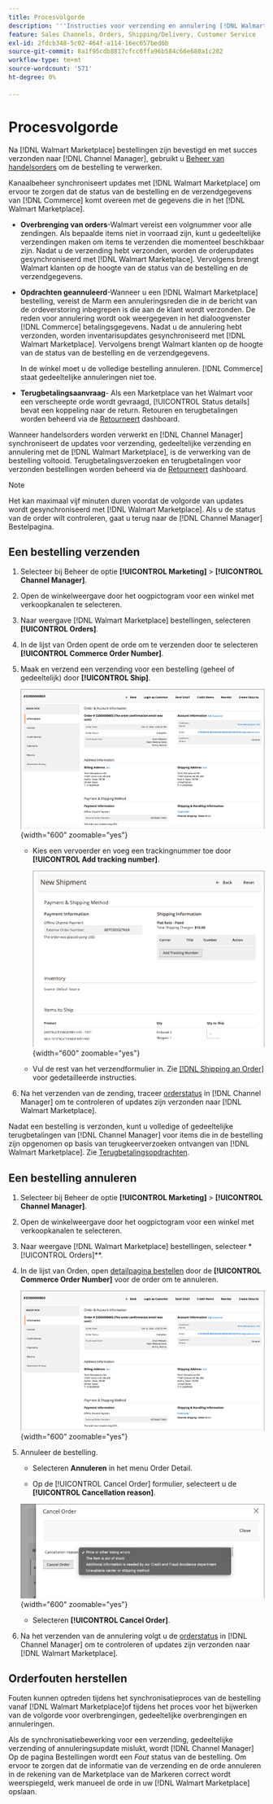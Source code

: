 ```yaml
---
title: Procesvolgorde
description: '''Instructies voor verzending en annulering [!DNL Walmart Marketplace] bestellingen van Adobe Commerce en Magento Open Source. "'
feature: Sales Channels, Orders, Shipping/Delivery, Customer Service
exl-id: 2fdcb348-5c02-464f-a114-16ec657bed6b
source-git-commit: 8a1f95cdb8817cfcc6ffa96b584c66e680a1c282
workflow-type: tm+mt
source-wordcount: '571'
ht-degree: 0%

---
```


# Procesvolgorde

Na [!DNL Walmart Marketplace] bestellingen zijn bevestigd en met succes verzonden naar [!DNL Channel Manager], gebruikt u [Beheer van handelsorders](https://experienceleague.adobe.com/docs/commerce-admin/stores-sales/order-management/orders/orders.html#orders-workspace) om de bestelling te verwerken.

Kanaalbeheer synchroniseert updates met [!DNL Walmart Marketplace] om ervoor te zorgen dat de status van de bestelling en de verzendgegevens van [!DNL Commerce] komt overeen met de gegevens die in het [!DNL Walmart Marketplace].

* **Overbrenging van orders**-Walmart vereist een volgnummer voor alle zendingen. Als bepaalde items niet in voorraad zijn, kunt u gedeeltelijke verzendingen maken om items te verzenden die momenteel beschikbaar zijn. Nadat u de verzending hebt verzonden, worden de orderupdates gesynchroniseerd met [!DNL Walmart Marketplace]. Vervolgens brengt Walmart klanten op de hoogte van de status van de bestelling en de verzendgegevens.

* **Opdrachten geannuleerd**-Wanneer u een [!DNL Walmart Marketplace] bestelling, vereist de Marm een annuleringsreden die in de bericht van de ordeverstoring inbegrepen is die aan de klant wordt verzonden. De reden voor annulering wordt ook weergegeven in het dialoogvenster [!DNL Commerce] betalingsgegevens. Nadat u de annulering hebt verzonden, worden inventarisupdates gesynchroniseerd met [!DNL Walmart Marketplace]. Vervolgens brengt Walmart klanten op de hoogte van de status van de bestelling en de verzendgegevens.

  In de winkel moet u de volledige bestelling annuleren. [!DNL Commerce] staat gedeeltelijke annuleringen niet toe.

* **Terugbetalingsaanvraag**- Als een Marketplace van het Walmart voor een verscheepte orde wordt gevraagd, [!UICONTROL Status details] bevat een koppeling naar de return. Retouren en terugbetalingen worden beheerd via de [Retourneert](return-refund-orders.md) dashboard.

Wanneer handelsorders worden verwerkt en [!DNL Channel Manager] synchroniseert de updates voor verzending, gedeeltelijke verzending en annulering met de [!DNL Walmart Marketplace], is de verwerking van de bestelling voltooid. Terugbetalingsverzoeken en terugbetalingen voor verzonden bestellingen worden beheerd via de [Retourneert](return-refund-orders.md) dashboard.

>[!NOTE]
>
> Het kan maximaal vijf minuten duren voordat de volgorde van updates wordt gesynchroniseerd met [!DNL Walmart Marketplace]. Als u de status van de order wilt controleren, gaat u terug naar de [!DNL Channel Manager] Bestelpagina.

## Een bestelling verzenden

1. Selecteer bij Beheer de optie **[!UICONTROL Marketing]** > **[!UICONTROL Channel Manager]**.

1. Open de winkelweergave door het oogpictogram voor een winkel met verkoopkanalen te selecteren.

1. Naar weergave [!DNL Walmart Marketplace] bestellingen, selecteren **[!UICONTROL Orders]**.

1. In de lijst van Orden opent de orde om te verzenden door te selecteren **[!UICONTROL Commerce Order Number]**.

1. Maak en verzend een verzending voor een bestelling (geheel of gedeeltelijk) door **[!UICONTROL Ship]**.

   ![Gedetailleerde weergave voor handelsorders voor een [!DNL Walmart Marketplace] bestellen](assets/order-detail-with-external-order-id.png){width="600" zoomable="yes"}

   * Kies een vervoerder en voeg een trackingnummer toe door **[!UICONTROL Add tracking number]**.

     ![Gedetailleerde weergave voor handelsorders voor een [!DNL Walmart Marketplace] bestellen](assets/order-shipment-add-tracking-number.png){width="600" zoomable="yes"}

   * Vul de rest van het verzendformulier in. Zie [[!DNL Shipping an Order]](https://experienceleague.adobe.com/docs/commerce-admin/stores-sales/order-management/orders/order-ship.html) voor gedetailleerde instructies.

1. Na het verzenden van de zending, traceer [orderstatus](manage-orders.md#about-order-status) in [!DNL Channel Manager] om te controleren of updates zijn verzonden naar [!DNL Walmart Marketplace].

Nadat een bestelling is verzonden, kunt u volledige of gedeeltelijke terugbetalingen van [!DNL Channel Manager] voor items die in de bestelling zijn opgenomen op basis van terugkeerverzoeken ontvangen van [!DNL Walmart Marketplace]. Zie [Terugbetalingsopdrachten](return-refund-orders.md).

## Een bestelling annuleren

1. Selecteer bij Beheer de optie **[!UICONTROL Marketing]** > **[!UICONTROL Channel Manager]**.

1. Open de winkelweergave door het oogpictogram voor een winkel met verkoopkanalen te selecteren.

1. Naar weergave [!DNL Walmart Marketplace] bestellingen, selecteer *[!UICONTROL Orders]**.

1. In de lijst van Orden, open [detailpagina bestellen](manage-orders.md#view-order-detail) door de **[!UICONTROL Commerce Order Number]** voor de order om te annuleren.

   ![Gedetailleerde weergave voor handelsorders voor een[!DNL Walmart Marketplace]bestellen](assets/order-detail-with-external-order-id.png){width="600" zoomable="yes"}

1. Annuleer de bestelling.

   * Selecteren **Annuleren** in het menu Order Detail.

   * Op de [!UICONTROL Cancel Order] formulier, selecteert u de **[!UICONTROL Cancellation reason]**.

   ![Gedetailleerde weergave voor handelsorders voor een [!DNL Walmart Marketplace] bestellen](assets/cancel-order-reason-selector.png){width="600" zoomable="yes"}

   * Selecteren **[!UICONTROL Cancel Order]**.

1. Na het verzenden van de annulering volgt u de [orderstatus](manage-orders.md#about-order-status) in [!DNL Channel Manager] om te controleren of updates zijn verzonden naar [!DNL Walmart Marketplace].

## Orderfouten herstellen

Fouten kunnen optreden tijdens het synchronisatieproces van de bestelling vanaf [!DNL Walmart Marketplace]of tijdens het proces voor het bijwerken van de volgorde voor overbrengingen, gedeeltelijke overbrengingen en annuleringen.

Als de synchronisatiebewerking voor een verzending, gedeeltelijke verzending of annuleringsupdate mislukt, wordt [!DNL Channel Manager] Op de pagina Bestellingen wordt een _Fout_ status van de bestelling. Om ervoor te zorgen dat de informatie van de verzending en de orde annuleren in de rekening van de Marketplace van de Markeren correct wordt weerspiegeld, werk manueel de orde in uw [!DNL Walmart Marketplace] opslaan.


